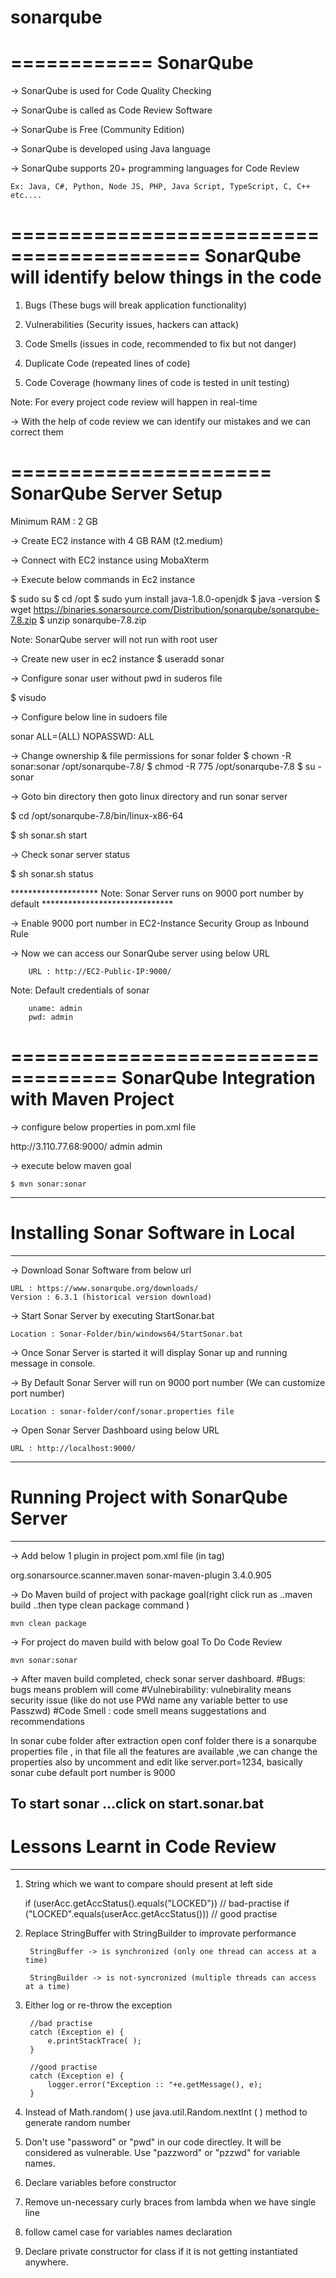# sonarqube

============
SonarQube
============

-> SonarQube is used for Code Quality Checking

-> SonarQube is called as Code Review Software

-> SonarQube is Free (Community Edition)

-> SonarQube is developed using Java language

-> SonarQube supports 20+ programming languages for Code Review

	Ex: Java, C#, Python, Node JS, PHP, Java Script, TypeScript, C, C++ etc....

==========================================
SonarQube will identify below things in the code
==========================================

1) Bugs (These bugs will break application functionality)

2) Vulnerabilities (Security issues, hackers can attack)

3) Code Smells (issues in code, recommended to fix but not danger)

4) Duplicate Code (repeated lines of code)

5) Code Coverage (howmany lines of code is tested in unit testing)


Note: For every project code review will happen in real-time

-> With the help of code review we can identify our mistakes and we can correct them


======================
SonarQube Server Setup
======================

Minimum RAM : 2 GB
		
-> Create EC2 instance with 4 GB RAM (t2.medium)

-> Connect with EC2 instance using MobaXterm

-> Execute below commands in Ec2 instance

$ sudo su
$ cd /opt
$ sudo yum install java-1.8.0-openjdk
$ java -version
$ wget https://binaries.sonarsource.com/Distribution/sonarqube/sonarqube-7.8.zip
$ unzip sonarqube-7.8.zip

Note: SonarQube server will not run with root user

-> Create new user in ec2 instance
$ useradd sonar

-> Configure sonar user without pwd in suderos file

$ visudo

-> Configure below line in sudoers file

sonar ALL=(ALL) NOPASSWD: ALL

-> Change ownership & file permissions for sonar folder
$ chown -R sonar:sonar /opt/sonarqube-7.8/
$ chmod -R 775 /opt/sonarqube-7.8
$ su - sonar

-> Goto bin directory then goto linux directory and run sonar server 

$ cd /opt/sonarqube-7.8/bin/linux-x86-64

$ sh sonar.sh start

-> Check sonar server status 

$ sh sonar.sh status

******************** Note: Sonar Server runs on 9000 port number by default ******************************

-> Enable 9000 port number in EC2-Instance Security Group as Inbound Rule

-> Now we can access our SonarQube server using below URL

		URL : http://EC2-Public-IP:9000/

Note: Default credentials of sonar

		uname: admin
		pwd: admin



===================================
SonarQube Integration with Maven Project
===================================

-> configure below properties in pom.xml file


<properties>
	<sonar.host.url>http://3.110.77.68:9000/</sonar.host.url>
	<sonar.login>admin</sonar.login>
	<sonar.password>admin</sonar.password>
  </properties>

-> execute below maven goal

	$ mvn sonar:sonar
  
-----------------------------------------------------------------------------
# Installing Sonar Software in Local
-----------------------------------------------------------------------------
-> Download Sonar Software from below url
	
	URL : https://www.sonarqube.org/downloads/
	Version : 6.3.1 (historical version download)

-> Start Sonar Server by executing StartSonar.bat	

	Location : Sonar-Folder/bin/windows64/StartSonar.bat

-> Once Sonar Server is started it will display Sonar up and running message in console.

-> By Default Sonar Server will run on 9000 port number (We can customize port number)

	Location : sonar-folder/conf/sonar.properties file

-> Open Sonar Server Dashboard using below URL

	URL : http://localhost:9000/

-----------------------------------------------------------------------------
# Running Project with SonarQube Server
-----------------------------------------------------------------------------
-> Add below 1 plugin in project pom.xml file (in <build> tag)

<plugin>
   <groupId>org.sonarsource.scanner.maven</groupId>
   <artifactId>sonar-maven-plugin</artifactId>
   <version>3.4.0.905</version>
</plugin>

-> Do Maven build of project with package goal(right click run as ..maven build ..then type clean package command )
	
	mvn clean package

-> For project do maven build with below goal To Do Code Review
	
	mvn sonar:sonar

-> After maven build completed, check sonar server dashboard.
#Bugs: bugs means problem will come
#Vulnebirability: vulnebirality means security issue (like do not use PWd name any variable better to use Passzwd)
#Code Smell : code smell means suggestations and recommendations


 


In sonar cube folder after extraction open conf folder there is a sonarqube properties file , in that file all the features are available ,we can change the properties also by uncomment and edit like server.port=1234, basically sonar cube default port number is 9000

To start sonar …click on start.sonar.bat
-----------------------------------------------------------------------------
# Lessons Learnt in Code Review
-----------------------------------------------------------------------------
1) String which we want to compare should present at left side

	if (userAcc.getAccStatus().equals("LOCKED"))  // bad-practise
       if ("LOCKED".equals(userAcc.getAccStatus()))  // good practise


2) Replace StringBuffer with StringBuilder to improvate performance

		StringBuffer -> is synchronized (only one thread can access at a time)

		StringBuilder -> is not-syncronized (multiple threads can access at a time)

3) Either log or re-throw the exception

		//bad practise
		catch (Exception e) {
			e.printStackTrace( );
		}

		//good practise
		catch (Exception e) {
			logger.error("Exception :: "+e.getMessage(), e);
		}

4) Instead of Math.random( ) use java.util.Random.nextInt ( ) method to generate random number

 6) Don't use "password" or "pwd" in our code directley. It will be considered as vulnerable. Use "pazzword" or "pzzwd" for variable names.

7) Declare variables before constructor

8) Remove un-necessary curly braces from lambda when we have single line

9) follow camel case for variables names declaration

10) Declare private constructor for class if it is not getting instantiated anywhere.
